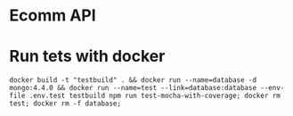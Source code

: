 # Ecomm API

# Run tets with docker
```
docker build -t "testbuild" . && docker run --name=database -d mongo:4.4.0 && docker run --name=test --link=database:database --env-file .env.test testbuild npm run test-mocha-with-coverage; docker rm test; docker rm -f database;
```

